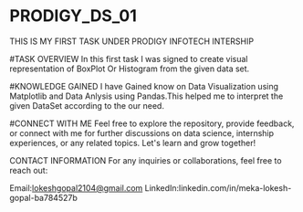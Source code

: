 # PRODIGY_DS_01
THIS IS MY FIRST TASK UNDER  PRODIGY INFOTECH INTERSHIP

#TASK OVERVIEW 
In this first task I was signed to create visual representation of BoxPlot Or Histogram from the given data set.

#KNOWLEDGE GAINED
I have Gained know on Data Visualization using Matplotlib and Data Anlysis using Pandas.This helped me to interpret the given DataSet according to the our need.

#CONNECT WITH ME
Feel free to explore the repository, provide feedback, or connect with me for further discussions on data science, internship experiences, or any related topics. Let's learn and grow together!

CONTACT INFORMATION 
For any inquiries or collaborations, feel free to reach out:

Email:lokeshgopal2104@gmail.com
LinkedIn:linkedin.com/in/meka-lokesh-gopal-ba784527b
